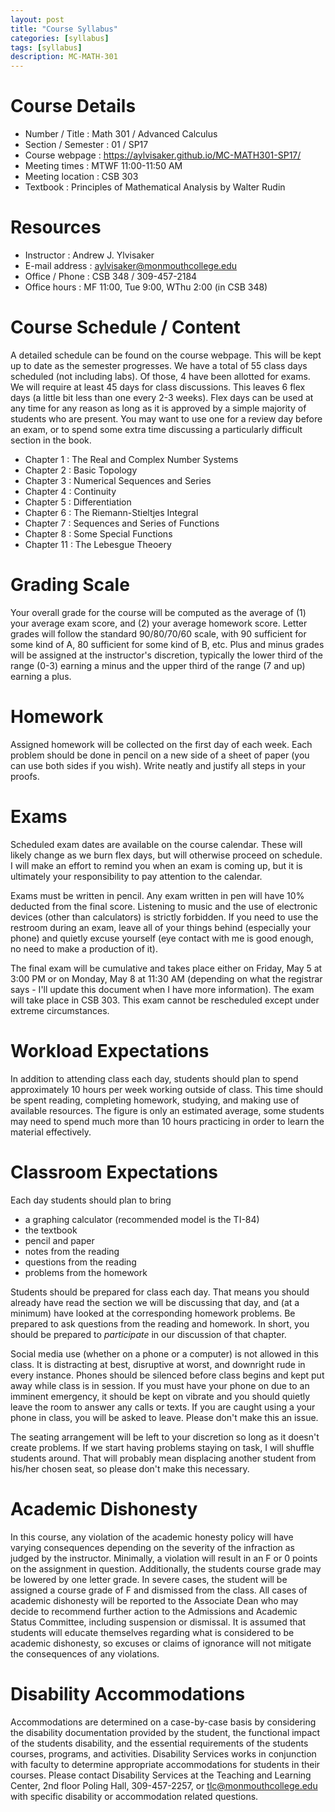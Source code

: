 ```yaml
---
layout: post
title: "Course Syllabus"
categories: [syllabus]
tags: [syllabus]
description: MC-MATH-301
---
```


# Course Details
* Number / Title : Math 301 / Advanced Calculus
* Section / Semester : 01 / SP17
* Course webpage : https://aylvisaker.github.io/MC-MATH301-SP17/
* Meeting times : MTWF 11:00-11:50 AM
* Meeting location : CSB 303
* Textbook : Principles of Mathematical Analysis by Walter Rudin

# Resources
* Instructor : Andrew J. Ylvisaker
* E-mail address : aylvisaker@monmouthcollege.edu 
* Office / Phone : CSB 348 / 309-457-2184
* Office hours : MF 11:00, Tue 9:00, WThu 2:00 (in CSB 348)

# Course Schedule / Content
A detailed schedule can be found on the course webpage. This will be kept up to date as the semester progresses. We have a total of 55 class days scheduled (not including labs). Of those, 4 have been allotted for exams. We will require at least 45 days for class discussions. This leaves 6 flex days (a little bit less than one every 2-3 weeks). Flex days can be used at any time for any reason as long as it is approved by a simple majority of students who are present. You may want to use one for a review day before an exam, or to spend some extra time discussing a particularly difficult section in the book.

* Chapter 1 : The Real and Complex Number Systems
* Chapter 2 : Basic Topology
* Chapter 3 : Numerical Sequences and Series
* Chapter 4 : Continuity
* Chapter 5 : Differentiation
* Chapter 6 : The Riemann-Stieltjes Integral
* Chapter 7 : Sequences and Series of Functions
* Chapter 8 : Some Special Functions
* Chapter 11 : The Lebesgue Theoery

# Grading Scale
Your overall grade for the course will be computed as the average of (1) your average exam score, and (2) your average homework score. Letter grades will follow the standard 90/80/70/60 scale, with 90 sufficient for some kind of A, 80 sufficient for some kind of B, etc. Plus and minus grades will be assigned at the instructor's discretion, typically the lower third of the range (0-3) earning a minus and the upper third of the range (7 and up) earning a plus.

# Homework
Assigned homework will be collected on the first day of each week. Each problem should be done in pencil on a new side of a sheet of paper (you can use both sides if you wish). Write neatly and justify all steps in your proofs.

# Exams
Scheduled exam dates are available on the course calendar. These will likely change as we burn flex days, but will otherwise proceed on schedule. I will make an effort to remind you when an exam is coming up, but it is ultimately your responsibility to pay attention to the calendar.

Exams must be written in pencil. Any exam written in pen will have 10% deducted from the final score. Listening to music and the use of electronic devices (other than calculators) is strictly forbidden. If you need to use the restroom during an exam, leave all of your things behind (especially your phone) and quietly excuse yourself (eye contact with me is good enough, no need to make a production of it).

The final exam will be cumulative and takes place either on Friday, May 5 at 3:00 PM or on Monday, May 8 at 11:30 AM (depending on what the registrar says - I'll update this document when I have more information). The exam will take place in CSB 303. This exam cannot be rescheduled except under extreme circumstances.

# Workload Expectations
In addition to attending class each day, students should plan to spend approximately 10 hours per week working outside of class. This time should be spent reading, completing homework, studying, and making use of available resources. The figure is only an estimated average, some students may need to spend much more than 10 hours practicing in order to learn the material effectively.

# Classroom Expectations

Each day students should plan to bring 
* a graphing calculator (recommended model is the TI-84)
* the textbook
* pencil and paper
* notes from the reading
* questions from the reading
* problems from the homework

Students should be prepared for class each day. That means you should already have read the section we will be discussing that day, and (at a minimum) have looked at the corresponding homework problems. Be prepared to ask questions from the reading and homework. In short, you should be prepared to *participate* in our discussion of that chapter.

Social media use (whether on a phone or a computer) is not allowed in this class. It is distracting at best, disruptive at worst, and downright rude in every instance. Phones should be silenced before class begins and kept put away while class is in session. If you must have your phone on due to an imminent emergency, it should be kept on vibrate and you should quietly leave the room to answer any calls or texts. If you are caught using a your phone in class, you will be asked to leave. Please don't make this an issue.

The seating arrangement will be left to your discretion so long as it doesn't create problems. If we start having problems staying on task, I will shuffle students around. That will probably mean displacing another student from his/her chosen seat, so please don't make this necessary.

# Academic Dishonesty
In this course, any violation of the academic honesty policy will have varying consequences depending on the severity of the infraction as judged by the instructor. Minimally, a violation will result in an F or 0 points on the assignment in question. Additionally, the students course grade may be lowered by one letter grade. In severe cases, the student will be assigned a course grade of F and dismissed from the class. All cases of academic dishonesty will be reported to the Associate Dean who may decide to recommend further action to the Admissions and Academic Status Committee, including suspension or dismissal. It is assumed that students will educate themselves regarding what is considered to be academic dishonesty, so excuses or claims of ignorance will not mitigate the consequences of any violations.

# Disability Accommodations
Accommodations are determined on a case-by-case basis by considering the disability documentation provided by the student, the functional impact of the students disability, and the essential requirements of the students courses, programs, and activities. Disability Services works in conjunction with faculty to determine appropriate accommodations for students in their courses. Please contact Disability Services at the Teaching and Learning Center, 2nd floor Poling Hall, 309-457-2257, or tlc@monmouthcollege.edu with specific disability or accommodation related questions.

